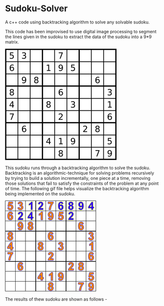# Sudoku-Solver
A c++ code using backtracking algorithm to solve any solvable sudoku.

This code has been improvised to use digital image processing to segment the lines given in the sudoku to extract the data of the sudoku into a 9*9 matrix. 

![Sudkoku](/media/364px-Sudoku-by-L2G-20050714.png)

This sudoku runs through a backtracking algorithm to solve the sudoku. Backtracking is an algorithmic-technique for solving problems recursively by trying to build a solution incrementally, one piece at a time, removing those solutions that fail to satisfy the constraints of the problem at any point of time. The following gif file helps visualize the backtracking algorithm being implemented on the sudoku.

![Backtracking](/media/Sudoku_solved_by_bactracking.gif)

The results of thew sudoku are shown as follows -


